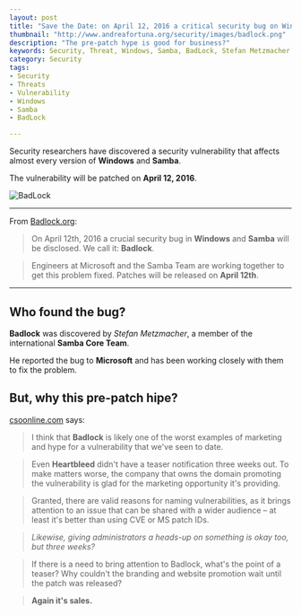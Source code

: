 ```yaml
---
layout: post
title: "Save the Date: on April 12, 2016 a critical security bug on Windows and Samba will be disclosed"
thumbnail: "http://www.andreafortuna.org/security/images/badlock.png"
description: "The pre-patch hype is good for business?"
keywords: Security, Threat, Windows, Samba, BadLock, Stefan Metzmacher
category: Security
tags: 
- Security
- Threats
- Vulnerability
- Windows
- Samba
- BadLock

---
```


Security researchers have discovered a security vulnerability that affects almost every version of **Windows** and **Samba**.

The vulnerability will be patched on **April 12, 2016**.

![BadLock](http://www.andreafortuna.org/security/images/badlock.png)

<hr/>

From [Badlock.org](http://badlock.org/):

>On April 12th, 2016 a crucial security bug in **Windows** and **Samba** will be disclosed. We call it: **Badlock**.

>Engineers at Microsoft and the Samba Team are working together to get this problem fixed. Patches will be released on **April 12th**.

<hr/>

Who found the bug?
--
**Badlock** was discovered by *Stefan Metzmacher*, a member of the international **Samba Core Team**. 

He reported the bug to **Microsoft** and has been working closely with them to fix the problem.

But, why this pre-patch hipe?
--

[csoonline.com](http://www.csoonline.com/article/3047221/techology-business/company-behind-the-badlock-disclosure-says-pre-patch-hype-is-good-for-business.html) says:

>I think that **Badlock** is likely one of the worst examples of marketing and hype for a vulnerability that we've seen to date.

>Even **Heartbleed** didn't have a teaser notification three weeks out. To make matters worse, the company that owns the domain promoting the vulnerability is glad for the marketing opportunity it's providing.

>Granted, there are valid reasons for naming vulnerabilities, as it brings attention to an issue that can be shared with a wider audience – at least it's better than using CVE or MS patch IDs.

>*Likewise, giving administrators a heads-up on something is okay too, but three weeks?*

>If there is a need to bring attention to Badlock, what's the point of a teaser? Why couldn't the branding and website promotion wait until the patch was released?

>**Again it's sales.**

